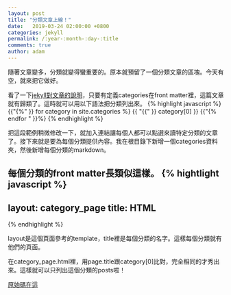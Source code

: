 ```yaml
---
layout: post
title: "分類文章上線！"
date:   2019-03-24 02:00:00 +0800
categories: jekyll
permalink: /:year-:month-:day-:title
comments: true
author: adam
---
```

隨著文章變多，分類就變得蠻重要的。原本就預留了一個分類文章的區塊。今天有空，就來把它做好。

看了一下[jekyll對文章的說明][jekyll-posts]，只要有定義categories在front matter裡，這篇文章就有歸類了。這時就可以用以下語法把分類列出來。
{% highlight javascript %}
  {{"{%" }} for category in site.categories %}
    {{ "{{" }} category[0] }}
  {{"{% endfor " }}%}
{% endhighlight %}

把這段範例稍微修改一下，就加入連結讓每個人都可以點選來讀特定分類的文章了。接下來就是要為每個分類提供內容。我在根目錄下新增一個categories資料夾，然後新增每個分類的markdown。

每個分類的front matter長類似這樣。
{% hightlight javascript %}
---
layout: category_page
title: HTML
---
{% endhighlight %}

layout是這個頁面參考的template，title裡是每個分類的名字。這樣每個分類就有他們的頁面。

在category_page.html裡，用page.title跟category[0]比對，完全相同的才秀出來。這樣就可以只列出這個分類的posts啦！

[原始碼在這][github-shincar-blogs]

[jekyll-posts]: https://jekyllrb.com/docs/posts/
[github-shincar-blogs]: https://github.com/shincar/blogs
